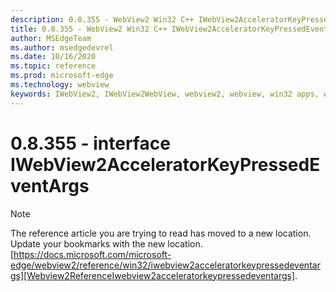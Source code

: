 ```yaml
---
description: 0.8.355 - WebView2 Win32 C++ IWebView2AcceleratorKeyPressedEventArgs
title: 0.8.355 - WebView2 Win32 C++ IWebView2AcceleratorKeyPressedEventArgs
author: MSEdgeTeam
ms.author: msedgedevrel
ms.date: 10/16/2020
ms.topic: reference
ms.prod: microsoft-edge
ms.technology: webview
keywords: IWebView2, IWebView2WebView, webview2, webview, win32 apps, win32, edge
---
```


# 0.8.355 - interface IWebView2AcceleratorKeyPressedEventArgs 

> [!NOTE]
> The reference article you are trying to read has moved to a new location.  
> Update your bookmarks with the new location.  
> [https://docs.microsoft.com/microsoft-edge/webview2/reference/win32/iwebview2acceleratorkeypressedeventargs][Webview2ReferenceIwebview2acceleratorkeypressedeventargs].  

[Webview2ReferenceIwebview2acceleratorkeypressedeventargs]: /microsoft-edge/webview2/reference/win32/iwebview2acceleratorkeypressedeventargs "interface IWebView2AcceleratorKeyPressedEventArgs | Microsoft Docs"
